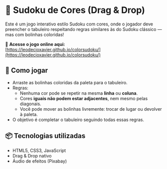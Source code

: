 # 🎨 Sudoku de Cores (Drag & Drop)

Este é um jogo interativo estilo Sudoku com cores, onde o jogador deve preencher o tabuleiro respeitando regras similares às do Sudoku clássico — mas com bolinhas coloridas!

🔗 **Acesse o jogo online aqui:**  
[https://leodecioxavier.github.io/colorsudoku/](https://leodecioxavier.github.io/colorsudoku/)

## 🧩 Como jogar

- Arraste as bolinhas coloridas da paleta para o tabuleiro.
- Regras:
  - Nenhuma cor pode se repetir na mesma **linha** ou **coluna**.
  - Cores **iguais não podem estar adjacentes**, nem mesmo pelas diagonais.
  - Você pode mover as bolinhas livremente: trocar de lugar ou devolver à paleta.
- O objetivo é completar o tabuleiro seguindo todas essas regras.

## 📦 Tecnologias utilizadas

- HTML5, CSS3, JavaScript
- Drag & Drop nativo
- Áudio de efeitos (Pixabay)
